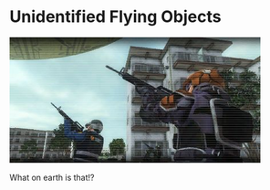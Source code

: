 # Unidentified Flying Objects

![Unidentified Flying Objects](../images/missions_thumbnails/M006.jpg)

What on earth is that!?

